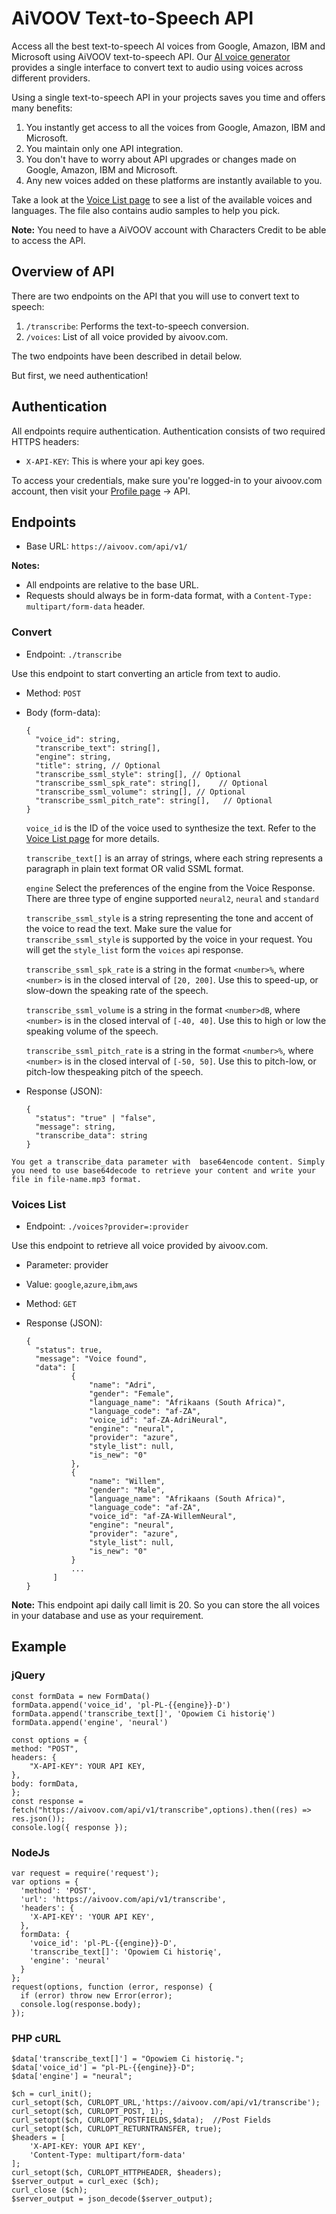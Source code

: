 # AiVOOV Text-to-Speech API

Access all the best text-to-speech AI voices from Google, Amazon, IBM and Microsoft using AiVOOV text-to-speech API. Our [AI voice generator](http://aivoov.com/) provides a single interface to convert text to audio using voices across different providers. 

Using a single text-to-speech API in your projects saves you time and offers many benefits:
1. You instantly get access to all the voices from Google, Amazon, IBM and Microsoft.
2. You maintain only one API integration.
3. You don't have to worry about API upgrades or changes made on Google, Amazon, IBM and Microsoft.
4. Any new voices added on these platforms are instantly available to you.

Take a look at the [Voice List page](https://aivoov.com/voices) to see a list of the available voices and languages. The file also contains audio samples to help you pick.

**Note:** You need to have a AiVOOV account with Characters Credit to be able to access the API.

## Overview of API

There are two endpoints on the API that you will use to convert text to speech:
1. `/transcribe`: Performs the text-to-speech conversion.
2. `/voices`: List of all voice provided by aivoov.com.

The two endpoints have been described in detail below.

But first, we need authentication!

## Authentication

All endpoints require authentication. Authentication consists of two required HTTPS headers:
- `X-API-KEY`: This is where your api key goes. 

To access your credentials, make sure you're logged-in to your aivoov.com account, then visit your [Profile page](https://aivoov.com/user/my_profile) -> API.
 
## Endpoints

- Base URL: `https://aivoov.com/api/v1/`

**Notes:**
- All endpoints are relative to the base URL.
- Requests should always be in form-data format, with a `Content-Type: multipart/form-data` header.

### Convert

- Endpoint:  `./transcribe`

Use this endpoint to start converting an article from text to audio.

- Method: `POST`

- Body (form-data):
  ```jsonc
  {
    "voice_id": string,
    "transcribe_text": string[],  
    "engine": string,
    "title": string, // Optional         
    "transcribe_ssml_style": string[], // Optional         
    "transcribe_ssml_spk_rate": string[],    // Optional      
    "transcribe_ssml_volume": string[], // Optional
    "transcribe_ssml_pitch_rate": string[],   // Optional
  }
  ```

  `voice_id` is the ID of the voice used to synthesize the text. Refer to the [Voice List page](https://aivoov.com/voices) for more details.
   
  `transcribe_text[]` is an array of strings, where each string represents a paragraph in plain text format OR valid SSML format.
  
  `engine` Select the preferences of the engine from the Voice Response. There are three type of engine supported  `neural2`, `neural` and `standard` 
  
  `transcribe_ssml_style` is a string representing the tone and accent of the voice to read the text. Make sure the value for `transcribe_ssml_style` is supported by the voice in your request. You will get the `style_list` form the `voices` api response. 

  `transcribe_ssml_spk_rate` is a string in the format `<number>%`, where `<number>` is in the closed interval of `[20, 200]`. Use this to speed-up, or slow-down the speaking rate of the speech. 
   
  `transcribe_ssml_volume` is a string in the format `<number>dB`, where `<number>` is in the closed interval of `[-40, 40]`. Use this to high or low the speaking volume of the speech. 
  
  `transcribe_ssml_pitch_rate` is a string in the format `<number>%`, where `<number>` is in the closed interval of `[-50, 50]`. Use this to pitch-low, or pitch-low thespeaking  pitch of the speech. 
   

- Response (JSON):
  ```jsonc
  {
    "status": "true" | "false",
    "message": string,
    "transcribe_data": string
  }
  ```
`You get a transcribe_data parameter with  base64encode content.
Simply you need to use base64decode to retrieve your content and write your file in file-name.mp3 format.`

### Voices List

- Endpoint:  `./voices?provider=:provider`

Use this endpoint to retrieve all voice provided by aivoov.com.
- Parameter: provider
- Value: `google`,`azure`,`ibm`,`aws`
- Method: `GET`
  
- Response (JSON):
  ```jsonc
  {
	"status": true,
	"message": "Voice found",
	"data": [
			{
				"name": "Adri",
				"gender": "Female",
				"language_name": "Afrikaans (South Africa)",
				"language_code": "af-ZA",
				"voice_id": "af-ZA-AdriNeural",
				"engine": "neural",
				"provider": "azure",
				"style_list": null,
				"is_new": "0"
			},
			{
				"name": "Willem",
				"gender": "Male",
				"language_name": "Afrikaans (South Africa)",
				"language_code": "af-ZA",
				"voice_id": "af-ZA-WillemNeural",
				"engine": "neural",
				"provider": "azure",
				"style_list": null,
				"is_new": "0"
			}
			...
		]
  }
  ```
**Note:**  This endpoint api daily call limit is 20. So you can store the all voices in your database and use as your requirement.

 ## Example
 
### jQuery 
	const formData = new FormData()
	formData.append('voice_id', 'pl-PL-{{engine}}-D')
	formData.append('transcribe_text[]', 'Opowiem Ci historię')
	formData.append('engine', 'neural')

	const options = {
	method: "POST",
	headers: { 
		"X-API-KEY": YOUR API KEY,
	},
	body: formData,
	};
	const response =   fetch("https://aivoov.com/api/v1/transcribe",options).then((res) => res.json());
	console.log({ response });
	 
 ### NodeJs
 
		
	var request = require('request');
	var options = {
	  'method': 'POST',
	  'url': 'https://aivoov.com/api/v1/transcribe',
	  'headers': {
	    'X-API-KEY': 'YOUR API KEY',
	  },
	  formData: {
	    'voice_id': 'pl-PL-{{engine}}-D',
	    'transcribe_text[]': 'Opowiem Ci historię',
	    'engine': 'neural'
	  }
	};
	request(options, function (error, response) {
	  if (error) throw new Error(error);
	  console.log(response.body);
	});
	
### PHP cURL

	
	$data['transcribe_text[]'] = "Opowiem Ci historię."; 
	$data['voice_id'] = "pl-PL-{{engine}}-D"; 
	$data['engine'] = "neural";  

	$ch = curl_init(); 
	curl_setopt($ch, CURLOPT_URL,'https://aivoov.com/api/v1/transcribe');
	curl_setopt($ch, CURLOPT_POST, 1);
	curl_setopt($ch, CURLOPT_POSTFIELDS,$data);  //Post Fields
	curl_setopt($ch, CURLOPT_RETURNTRANSFER, true);
	$headers = [  
		'X-API-KEY: YOUR API KEY',
		'Content-Type: multipart/form-data'
	];
	curl_setopt($ch, CURLOPT_HTTPHEADER, $headers);
	$server_output = curl_exec ($ch);
	curl_close ($ch);
	$server_output = json_decode($server_output);   
	
	
